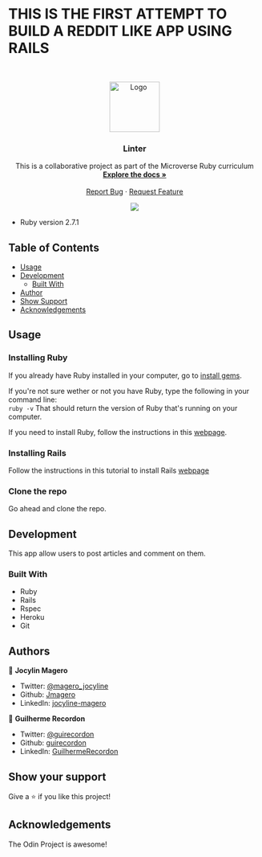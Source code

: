 # THIS IS THE FIRST ATTEMPT TO BUILD A REDDIT LIKE APP USING RAILS

<br />
<p align="center">
  <a href="https://github.com/guirecordon/micro-reddit">
    <img src="attachments/microverse-logo.webp" alt="Logo" width="100" height="100">
  </a>

  <h3 align="center">Linter</h3>

  <p align="center">
    This is a collaborative project as part of the Microverse Ruby curriculum
    <br />
    <a href="https://github.com/guirecordon/micro-reddit"><strong>Explore the docs »</strong></a>
    <br />
    <br />
    <a href="https://github.com/guirecordon/linter/issues">Report Bug</a>
    ·
    <a href="https://github.com/guirecordon/linter/issues">Request Feature</a>
  </p>
</p>

<p align="center">
  <img src="attachments/welcome.png">
<p>


* Ruby version 2.7.1

## Table of Contents

* [Usage](#usage)
* [Development](#development)
  * [Built With](#built-with)
* [Author](#author)
* [Show Support](#show-your-support)
* [Acknowledgements](#acknowledgements)

## Usage

### Installing Ruby

If you already have Ruby installed in your computer, go to [install gems](#install-gems).

If you're not sure wether or not you have Ruby, type the following in your command line:<br>
`ruby -v`
That should return the version of Ruby that's running on your computer. 

If you need to install Ruby, follow the instructions in this [webpage](https://www.ruby-lang.org/en/documentation/installation/).

### Installing Rails

Follow the instructions in this tutorial to install Rails [webpage](https://www.theodinproject.com/courses/ruby-on-rails/lessons/your-first-rails-application-ruby-on-rails)

### Clone the repo

Go ahead and clone the repo.

## Development

This app allow users to post articles and comment on them.

### Built With
* Ruby
* Rails
* Rspec
* Heroku
* Git

## Authors

👤 **Jocylin Magero** 

- Twitter: [@magero_jocyline](https://twitter.com/magero_jocyline) 
- Github: [Jmagero](https://github.com/Jmagero)
- LinkedIn: [jocyline-magero](https://www.linkedin.com/in/jocyline-magero-9592b0145/)

👤 **Guilherme Recordon** 

- Twitter: [@guirecordon](https://twitter.com/guirecordon) 
- Github: [guirecordon](https://github.com/guirecordon)
- LinkedIn: [GuilhermeRecordon](www.linkedin.com/in/gui-recordon-marketingmba/)

## Show your support

Give a ⭐️ if you like this project!

## Acknowledgements

The Odin Project is awesome!





